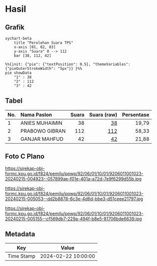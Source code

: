 # Hasil

## Grafik

```mermaid
xychart-beta
    title "Perolehan Suara TPS"
    x-axis [01, 02, 03]
    y-axis "Suara" 0 --> 112
    bar [38, 112, 42]
```

```mermaid
%%{init: {"pie": {"textPosition": 0.5}, "themeVariables": {"pieOuterStrokeWidth": "5px"}} }%%
pie showData
    "1" : 38
    "2" : 112
    "3" : 42
```

## Tabel

| No. | Nama Paslon    | Suara | Suara (raw) | Persentase |
|:--- |:-------------- | -----:| -----------:| ----------:|
| 1   | ANIES MUHAIMIN | 38    | [38][p-1]   | 19,79      |
| 2   | PRABOWO GIBRAN | 112   | [112][p-2]  | 58,33      |
| 3   | GANJAR MAHFUD  | 42    | [42][p-3]   | 21,88      |


[p-1]: https://github.com/gigit-pemilu/pemilu-2024-92-papua-barat/blob/main/pilpres/hitung-suara/sub/92-papua-barat/sub/06-teluk-bintuni/sub/01-bintuni/sub/1001-bintuni-timur/sub/023-tps/sub/paslon-1.txt
[p-2]: https://github.com/gigit-pemilu/pemilu-2024-92-papua-barat/blob/main/pilpres/hitung-suara/sub/92-papua-barat/sub/06-teluk-bintuni/sub/01-bintuni/sub/1001-bintuni-timur/sub/023-tps/sub/paslon-2.txt
[p-3]: https://github.com/gigit-pemilu/pemilu-2024-92-papua-barat/blob/main/pilpres/hitung-suara/sub/92-papua-barat/sub/06-teluk-bintuni/sub/01-bintuni/sub/1001-bintuni-timur/sub/023-tps/sub/paslon-3.txt

## Foto C Plano

https://sirekap-obj-formc.kpu.go.id/f824/pemilu/ppwp/92/06/01/10/01/9206011001023-20240215-004923--057899ae-f01e-401a-a72d-7e9f6299d55b.jpg

https://sirekap-obj-formc.kpu.go.id/f824/pemilu/ppwp/92/06/01/10/01/9206011001023-20240215-005053--dd2b8878-6c3e-4d6d-bbe3-d51ceee21797.jpg

https://sirekap-obj-formc.kpu.go.id/f824/pemilu/ppwp/92/06/01/10/01/9206011001023-20240215-005155--cf569db7-229a-494f-b8e5-81706bde6639.jpg


## Metadata

| Key        | Value               |
| ---------- | ------------------- |
| Time Stamp | 2024-02-22 10:00:00 |



